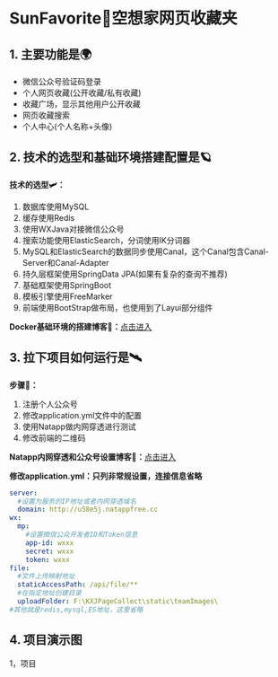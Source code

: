 # SunFavorite🌟空想家网页收藏夹
## 1. 主要功能是🌍
- 微信公众号验证码登录
- 个人网页收藏(公开收藏/私有收藏)
- 收藏广场，显示其他用户公开收藏
- 网页收藏搜索
- 个人中心(个人名称+头像)
## 2. 技术的选型和基础环境搭建配置是🪐
**技术的选型🛩：**
1. 数据库使用MySQL
2. 缓存使用Redis
3. 使用WXJava对接微信公众号
4. 搜索功能使用ElasticSearch，分词使用IK分词器
5. MySQL和ElasticSearch的数据同步使用Canal，这个Canal包含Canal-Server和Canal-Adapter
6. 持久层框架使用SpringData JPA(如果有复杂的查询不推荐)
7. 基础框架使用SpringBoot
8. 模板引擎使用FreeMarker
9. 前端使用BootStrap做布局，也使用到了Layui部分组件

**Docker基础环境的搭建博客🚀：**[点击进入](https://wql.luoqin.ltd/2022/10/29/sunfavorite%e9%a1%b9%e7%9b%ae%e5%9f%ba%e7%a1%80%e7%8e%af%e5%a2%83%e6%90%ad%e5%bb%ba/)

## 3. 拉下项目如何运行是🛰
**步骤🧭：**
1. 注册个人公众号
2. 修改application.yml文件中的配置
3. 使用Natapp做内网穿透进行测试
4. 修改前端的二维码

**Natapp内网穿透和公众号设置博客🚕：**[点击进入](https://wql.luoqin.ltd/2022/10/29/sunfavorite%e9%a1%b9%e7%9b%ae%e8%bf%90%e8%a1%8c/)

**修改application.yml：只列非常规设置，连接信息省略**
```yml
server:
  #设置为服务的IP地址或者内网穿透域名
  domain: http://u58e5j.natappfree.cc
wx:
  mp:
    #设置微信公众开发者ID和Token信息
    app-id: wxxx
    secret: wxxx
    token: wxxx
file:
  #文件上传映射地址
  staticAccessPath: /api/file/**
  #在指定地址创建目录
  uploadFolder: F:\KXJPageCollect\static\teamImages\
#其他就是redis,mysql,ES地址，这里省略
``` 
## 4. 项目演示图
1，项目




